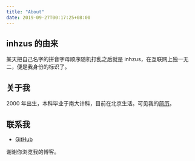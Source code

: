 ```yaml
---
title: "About"
date: 2019-09-27T00:17:25+08:00
---
```


## inhzus 的由来

某天把自己名字的拼音字母顺序随机打乱之后就是 inhzus，在互联网上独一无二，便是我身份的标识了。

## 关于我

2000 年出生，本科毕业于南大计科，目前在北京生活。可见我的[简历](https://inhzus.io/posts/resume/)。

## 联系我

- [GitHub](https://github.com/inhzus)



谢谢你浏览我的博客。

